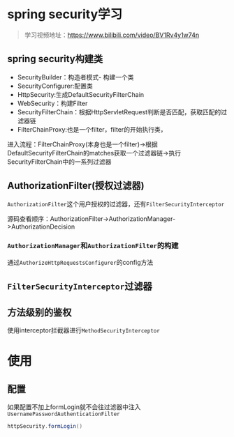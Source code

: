 # spring security学习

> 学习视频地址：https://www.bilibili.com/video/BV1Rv4y1w74n

## spring security构建类

- SecurityBuilder：构造者模式- 构建一个类
- SecurityConfigurer:配置类
- HttpSecurity:生成DefaultSecurityFilterChain
- WebSecurity：构建Filter
- SecurityFilterChain：根据HttpServletRequest判断是否匹配，获取匹配的过滤器链
- FilterChainProxy:也是一个filter，filter的开始执行类，

进入流程：FilterChainProxy(本身也是一个filter)->根据DefaultSecurityFilterChain的matches获取一个过滤器链->执行SecurityFilterChain中的一系列过滤器

## AuthorizationFilter(授权过滤器)

`AuthorizationFilter`这个用户授权的过滤器，还有`FilterSecurityInterceptor`

源码查看顺序：AuthorizationFilter->AuthorizationManager->AuthorizationDecision

### `AuthorizationManager`和`AuthorizationFilter`的构建

通过`AuthorizeHttpRequestsConfigurer`的config方法

## `FilterSecurityInterceptor`过滤器

## 方法级别的鉴权

使用interceptor拦截器进行`MethodSecurityInterceptor`

# 使用

## 配置

如果配置不加上formLogin就不会往过滤器中注入`UsernamePasswordAuthenticationFilter`

```java
httpSecurity.formLogin()
```
